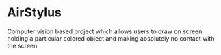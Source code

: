 # AirStylus
Computer vision based project which allows users to draw on screen holding a particular colored object and making absolutely no contact with the screen  
